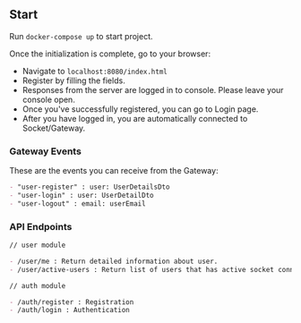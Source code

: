 ## Start

Run `docker-compose up` to start project.

Once the initialization is complete, go to your browser:

- Navigate to `localhost:8080/index.html`
- Register by filling the fields.
- Responses from the server are logged in to console. Please leave your console open.
- Once you've successfully registered, you can go to Login page.
- After you have logged in, you are automatically connected to Socket/Gateway.

### Gateway Events

These are the events you can receive from the Gateway:

```markdown
- "user-register" : user: UserDetailsDto
- "user-login" : user: UserDetailDto
- "user-logout" : email: userEmail
```

### API Endpoints

```markdown
// user module

- /user/me : Return detailed information about user.
- /user/active-users : Return list of users that has active socket connection with server.

// auth module

- /auth/register : Registration
- /auth/login : Authentication

```


